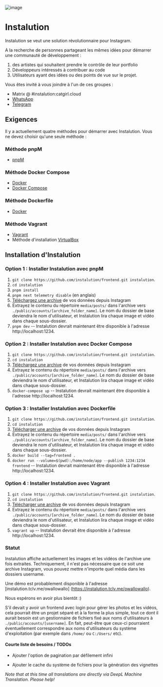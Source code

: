 ![image](https://user-images.githubusercontent.com/595446/177451446-55fcc030-04ec-4ed7-9a69-d5ccfc0b53d8.png)

# Instalution

Instalution se veut une solution révolutionnaire pour Instagram.

A la recherche de personnes partageant les mêmes idées pour démarrer une communauté de développement :

1) des artistes qui souhaitent prendre le contrôle de leur portfolio
2) Développeurs intéressés à contribuer au code
3) Utilisateurs ayant des idées ou des points de vue sur le projet.

Vous êtes invité à vous joindre à l'un de ces groupes :

- Matrix @ #instalution:catgirl.cloud
- [WhatsApp](https://chat.whatsapp.com/KI5jhmO2jo43vMXyo8c1iF)
- [Telegram](https://t.me/instalution)

## Exigences

Il y a actuellement quatre méthodes pour démarrer avec Instalution. Vous ne devez choisir qu'une seule méthode :

### Méthode pnpM

- [pnpM](https://pnpm.io/installation)

### Méthode Docker Compose

- [Docker](https://docs.docker.com/get-docker/)
- [Docker Compose](https://docs.docker.com/compose/install/)

### Méthode Dockerfile

- [Docker](https://docs.docker.com/get-docker/)

### Méthode Vagrant

- [Vagrant](https://vagrantup.com/)
- Méthode d'installation [VirtualBox](https://virtualbox.org/)

## Installation d'Instalution

### Option 1 : Installer Instalution avec pnpM
1) `git clone https://github.com/instalution/frontend.git instalution`.
2) `cd instalution`
3) `pnpm install`
4) `pnpm next telemetry disable` (en anglais)
5) [Téléchargez une archive](https://help.instagram.com/181231772500920) de vos données depuis Instagram
6) Extrayez le contenu du répertoire `media/posts/` dans l'archive vers `./public/accounts/[archive_folder_name]`. Le nom du dossier de base deviendra le nom d'utilisateur, et Instalution lira chaque image et vidéo dans chaque sous-dossier.
7) `pnpm dev` -- Instalution devrait maintenant être disponible à l'adresse http://localhost:1234.

### Option 2 : Installer Instalution avec Docker Compose
1) `git clone https://github.com/instalution/frontend.git instalution`.
2) `cd instalution`
3) [Téléchargez une archive](https://help.instagram.com/181231772500920) de vos données depuis Instagram
4) Extrayez le contenu du répertoire `media/posts/` dans l'archive vers `./public/accounts/[archive_folder_name]`. Le nom du dossier de base deviendra le nom d'utilisateur, et Instalution lira chaque image et vidéo dans chaque sous-dossier.
5) `docker-compose up` -- Instalution devrait maintenant être disponible à l'adresse http://localhost:1234.

### Option 3 : Installer Instalution avec Dockerfile

1) `git clone https://github.com/instalution/frontend.git instalution`.
2) `cd instalution`
3) [Télécharger une archive](https://help.instagram.com/181231772500920) de vos données depuis Instagram
4) Extrayez le contenu du répertoire `media/posts/` dans l'archive vers `./public/accounts/[archive_folder_name]`. Le nom du dossier de base deviendra le nom d'utilisateur, et Instalution lira chaque image et vidéo dans chaque sous-dossier.
5) `docker build --tag=frontend .`
6) `docker run --volume=$(pwd):/home/node/app --publish 1234:1234 frontend` -- Instalution devrait maintenant être disponible à l'adresse http://localhost:1234.

### Option 4 : Installer Instalution avec Vagrant
1) `git clone https://github.com/instalution/frontend.git instalution`.
2) `cd instalution`
3) [Télécharger une archive](https://help.instagram.com/181231772500920) de vos données depuis Instagram
4) Extrayez le contenu du répertoire `media/posts/` dans l'archive vers `./public/accounts/[archive_folder_name]`. Le nom du dossier de base deviendra le nom d'utilisateur, et Instalution lira chaque image et vidéo dans chaque sous-dossier.
5) `vagrant up` -- Instalution devrait être disponible à l'adresse http://localhost:1234.

### Statut

Instalution affiche actuellement les images et les vidéos de l'archive une fois extraites. Techniquement, il n'est pas nécessaire que ce soit une archive Instagram, vous pouvez mettre n'importe quel média dans les dossiers username.

Une démo est probablement disponible à l'adresse [instalution.tclv.me/owallowallo] (https://instalution.tclv.me/owallowallo).

Nous espérons en avoir plus bientôt :)

S'il devait y avoir un frontend avec login pour gérer les photos et les vidéos, cela pourrait être un projet séparé et à la forme la plus simple, tout ce dont il aurait besoin est un gestionnaire de fichiers fixé aux noms d'utilisateurs à `./public/accounts/[username]`. En fait, peut-être que ceux-ci pourraient éventuellement correspondre aux noms d'utilisateurs du système d'exploitation (par exemple dans `/home/` ou `C:/Users/` etc).

#### Courte liste de besoins / TODOs

- Ajouter l'option de pagination par défilement infini

- Ajouter le cache du système de fichiers pour la génération des vignettes

*Note that at this time all translations are directly via DeepL Machine Translation. Please help!*

